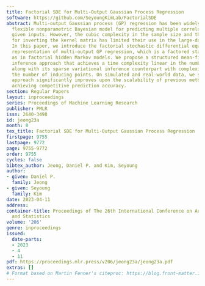 ```yaml
---
title: Factorial SDE for Multi-Output Gaussian Process Regression
software: https://github.com/SeyoungKimLab/FactorialSDE
abstract: Multi-output Gaussian process (GP) regression has been widely used as a
  flexible nonparametric Bayesian model for predicting multiple correlated outputs
  given inputs. However, the cubic complexity in the sample size and the output dimensions
  for inverting the kernel matrix has limited their use in the large-data regime.
  In this paper, we introduce the factorial stochastic differential equation as a
  representation of multi-output GP regression, which is a factored state-space representation
  as in factorial hidden Markov models. We propose a structured mean-field variational
  inference approach that achieves a time complexity linear in the number of samples,
  along with its sparse variational inference counterpart with complexity linear in
  the number of inducing points. On simulated and real-world data, we show that our
  approach significantly improves upon the scalability of previous methods, while
  achieving competitive prediction accuracy.
section: Regular Papers
layout: inproceedings
series: Proceedings of Machine Learning Research
publisher: PMLR
issn: 2640-3498
id: jeong23a
month: 0
tex_title: Factorial SDE for Multi-Output Gaussian Process Regression
firstpage: 9755
lastpage: 9772
page: 9755-9772
order: 9755
cycles: false
bibtex_author: Jeong, Daniel P. and Kim, Seyoung
author:
- given: Daniel P.
  family: Jeong
- given: Seyoung
  family: Kim
date: 2023-04-11
address:
container-title: Proceedings of The 26th International Conference on Artificial Intelligence
  and Statistics
volume: '206'
genre: inproceedings
issued:
  date-parts:
  - 2023
  - 4
  - 11
pdf: https://proceedings.mlr.press/v206/jeong23a/jeong23a.pdf
extras: []
# Format based on Martin Fenner's citeproc: https://blog.front-matter.io/posts/citeproc-yaml-for-bibliographies/
---
```

